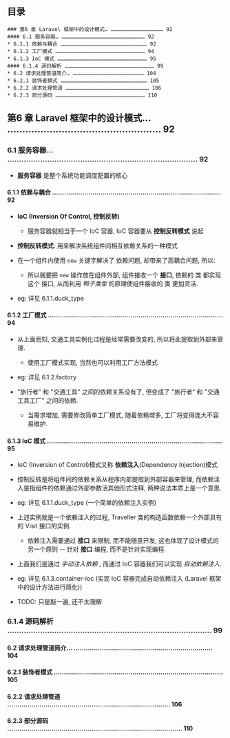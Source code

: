 ## 目录
```
### 第6 章 Laravel 框架中的设计模式… …………………………………………… 92
#### 6.1 服务容器… ……………………………………………………………………… 92
* 6.1.1 依赖与耦合 ………………………………………………………………………… 92
* 6.1.2 工厂模式 …………………………………………………………………………… 94
* 6.1.3 IoC 模式 …………………………………………………………………………… 95
#### 6.1.4 源码解析 …………………………………………………………………………… 99
* 6.2 请求处理管道简介… …………………………………………………………… 104
* 6.2.1 装饰者模式 ………………………………………………………………………… 105
* 6.2.2 请求处理管道 ……………………………………………………………………… 106
* 6.2.3 部分源码 …………………………………………………………………………… 110
```

## 第6 章 Laravel 框架中的设计模式… …………………………………………… 92
### 6.1 服务容器… ……………………………………………………………………… 92
* __服务容器__ 是整个系统功能调度配置的核心

#### 6.1.1 依赖与耦合 ………………………………………………………………………… 92
* __IoC (Inversion Of Control, 控制反转)__
    * 服务容器就相当于一个 IoC 容器, IoC 容器要从 __控制反转模式__ 说起
    
* __控制反转模式__: 用来解决系统组件间相互依赖关系的一种模式  

* 在一个组件内使用 `new` 关键字解决了 依赖问题, 却带来了高耦合问题, 所以:
    * 所以就要把 `new` 操作放在组件外部, 组件接收一个 __接口__, 依赖的 类 都实现这个 接口, 从而利用 _鸭子类型_ 的原理使组件接收的 类 更加灵活.

* eg: 详见 6.1.1.duck_type


#### 6.1.2 工厂模式 …………………………………………………………………………… 94
* 从上面而知, 交通工具实例化过程是经常需要改变的, 所以将此提取到外部来管理.
    * 使用工厂模式实现, 当然也可以利用工厂方法模式

* eg: 详见 6.1.2.factory

* "旅行者" 和 "交通工具" 之间的依赖关系没有了, 但变成了 "旅行者" 和 "交通工具工厂" 之间的依赖.
    * 当需求增加, 需要修改简单工厂模式, 随着依赖增多, 工厂将变得庞大不容易维护.


#### 6.1.3 IoC 模式 …………………………………………………………………………… 95
* IoC (Inversion of Control)模式又称 __依赖注入__(Dependency Injection)模式

* 控制反转是将组件间的依赖关系从程序内部提取到外部容器来管理, 而依赖注入是指组件的依赖通过外部参数活其他形式注释, 两种说法本质上是一个意思.

* eg: 详见 6.1.1.duck_type (一个简单的依赖注入实例)

* 上述实例就是一个依赖注入的过程, Traveller 类的构造函数依赖一个外部具有的 Visit 接口的实例.
    * 依赖注入需要通过 __接口__ 来限制, 而不能随意开发, 这也体现了设计模式的另一个原则 -- 针对 __接口__ 编程, 而不是针对实现编程.
    
* 上面我们是通过 _手动注入依赖_ , 而通过 IoC 容器我们可以实现 _自动依赖注入_.

* eg: 详见 6.1.3.container-ioc (实现 IoC 容器完成自动依赖注入 (Laravel 框架中的设计方法进行简化))

* TODO: 只是敲一遍, 还不太理解


### 6.1.4 源码解析 …………………………………………………………………………… 99
#### 6.2 请求处理管道简介… …………………………………………………………… 104


#### 6.2.1 装饰者模式 ………………………………………………………………………… 105


#### 6.2.2 请求处理管道 ……………………………………………………………………… 106


#### 6.2.3 部分源码 …………………………………………………………………………… 110

